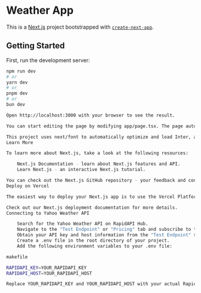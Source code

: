 # Weather App

This is a [Next.js](https://nextjs.org/) project bootstrapped with [`create-next-app`](https://github.com/vercel/next.js/tree/canary/packages/create-next-app).

## Getting Started

First, run the development server:

```bash
npm run dev
# or
yarn dev
# or
pnpm dev
# or
bun dev

Open http://localhost:3000 with your browser to see the result.

You can start editing the page by modifying app/page.tsx. The page auto-updates as you edit the file.

This project uses next/font to automatically optimize and load Inter, a custom Google Font.
Learn More

To learn more about Next.js, take a look at the following resources:

    Next.js Documentation - learn about Next.js features and API.
    Learn Next.js - an interactive Next.js tutorial.

You can check out the Next.js GitHub repository - your feedback and contributions are welcome!
Deploy on Vercel

The easiest way to deploy your Next.js app is to use the Vercel Platform from the creators of Next.js.

Check out our Next.js deployment documentation for more details.
Connecting to Yahoo Weather API

    Search for the Yahoo Weather API on RapidAPI Hub.
    Navigate to the "Test Endpoint" or "Pricing" tab and subscribe to the Yahoo Weather API.
    Obtain your API key and host information from the "Test Endpoint" section.
    Create a .env file in the root directory of your project.
    Add the following environment variables to your .env file:

makefile

RAPIDAPI_KEY=YOUR_RAPIDAPI_KEY
RAPIDAPI_HOST=YOUR_RAPIDAPI_HOST

Replace YOUR_RAPIDAPI_KEY and YOUR_RAPIDAPI_HOST with your actual RapidAPI key and host.
```
